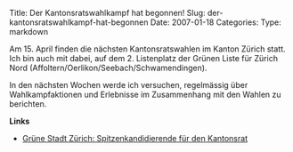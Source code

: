 Title: Der Kantonsratswahlkampf hat begonnen!
Slug: der-kantonsratswahlkampf-hat-begonnen
Date: 2007-01-18
Categories:
Type: markdown

Am 15. April finden die nächsten Kantonsratswahlen im Kanton Zürich statt. Ich bin auch mit dabei, auf dem 2. Listenplatz der Grünen Liste für Zürich Nord (Affoltern/Oerlikon/Seebach/Schwamendingen).

In den nächsten Wochen werde ich versuchen, regelmässig über Wahlkampfaktionen und Erlebnisse im Zusammenhang mit den Wahlen zu berichten.

**Links**

- [Grüne Stadt Zürich: Spitzenkandidierende für den Kantonsrat](http://www.gruenezuerich.ch/Kantonsrat.1106.0.html)

